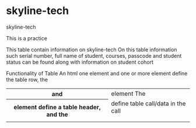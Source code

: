# skyline-tech
skyline-tech

This is a practice 


This table contain information on skyline-tech
 On this table information such serial number, full name of student, courses, passcode and student status can be found along with information on student cohort

 Functionality of Table
 An html one <table> element and one or more <tr> <th> and <td> element
  The <tr> element define the table row, the <th> element define a table header,
  and the <td> define table call/data in the call 